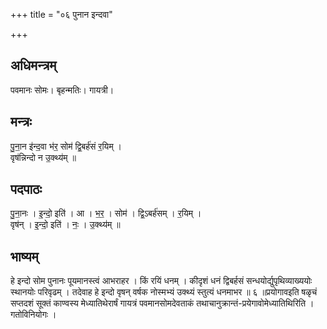 +++
title = "०६ पुनान इन्दवा"

+++
## अधिमन्त्रम्
पवमानः सोमः। बृहन्मतिः। गायत्री।

## मन्त्रः
पु॒ना॒न इ॑न्द॒वा भ॑र॒ सोम॑ द्वि॒बर्ह॑सं र॒यिम् ।  
वृष॑न्निन्दो न उ॒क्थ्य॑म् ॥

## पदपाठः
पु॒ना॒नः । इ॒न्दो॒ इति॑ । आ । भ॒र॒ । सोम॑ । द्वि॒ऽबर्ह॑सम् । र॒यिम् ।  
वृष॑न् । इ॒न्दो॒ इति॑ । नः॒ । उ॒क्थ्य॑म् ॥

## भाष्यम्
हे इन्दो सोम पुनानः पूयमानस्त्वं आभराहर । किं रयिं धनम् । कीदृशं धनं द्विबर्हसं सन्धयोर्द्युपृथिव्याख्ययोः स्थानयोः परिवृढम् । तदेवाह हे इन्दो वृषन् वर्षक नोस्मभ्यं उक्थ्यं स्तुत्यं धनमाभर ॥ ६ ॥प्रयोगावइति षळृचं सप्तदशं सूक्तं काण्वस्य मेध्यातिथेरार्षं गायत्रं पवमानसोमदेवताकं तथाचानुक्रान्तं-प्रयेगावोमेध्यातिथिरिति । गतोविनियोगः ।